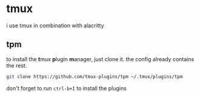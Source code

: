 # tmux

i use tmux in combination with alacritty

## tpm

to install the **t**mux **p**lugin **m**anager, just clone it. the config already contains the rest.

```sh
git clone https://github.com/tmux-plugins/tpm ~/.tmux/plugins/tpm
```

don't forget to run `ctrl-b+I` to install the plugins
